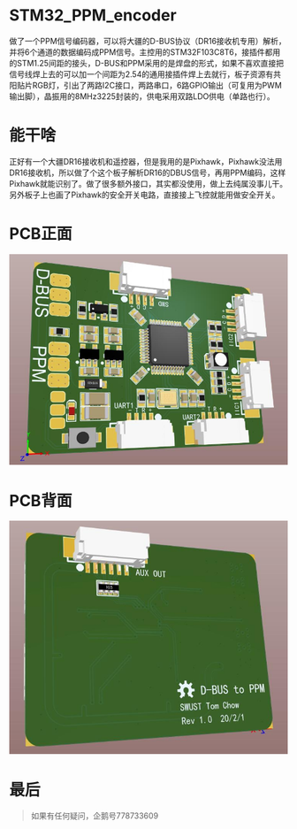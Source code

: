 # STM32_PPM_encoder
做了一个PPM信号编码器，可以将大疆的D-BUS协议（DR16接收机专用）解析，并将6个通道的数据编码成PPM信号。主控用的STM32F103C8T6，接插件都用的STM1.25间距的接头，D-BUS和PPM采用的是焊盘的形式，如果不喜欢直接把信号线焊上去的可以加一个间距为2.54的通用接插件焊上去就行，板子资源有共阳贴片RGB灯，引出了两路I2C接口，两路串口，6路GPIO输出（可复用为PWM输出脚），晶振用的8MHz3225封装的，供电采用双路LDO供电（单路也行）。
# 能干啥
正好有一个大疆DR16接收机和遥控器，但是我用的是Pixhawk，Pixhawk没法用DR16接收机，所以做了个这个板子解析DR16的DBUS信号，再用PPM编码，这样Pixhawk就能识别了。做了很多额外接口，其实都没使用，做上去纯属没事儿干。另外板子上也画了Pixhawk的安全开关电路，直接接上飞控就能用做安全开关。
# PCB正面
![PCB_F](https://github.com/ZhiyangZhou24/STM32_PPM_encoder/blob/master/PCB_3D_Front.jpg "PCB_F")

# PCB背面
![PCB_B](https://github.com/ZhiyangZhou24/STM32_PPM_encoder/blob/master/PCB_3D_Back.jpg "PCB_B")

# 最后
> 如果有任何疑问，企鹅号778733609
